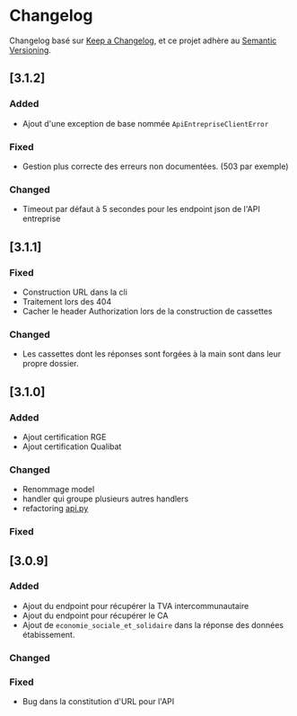 # Changelog

Changelog basé sur [Keep a Changelog](https://keepachangelog.com/en/1.0.0/),
et ce projet adhère au [Semantic Versioning](https://semver.org/spec/v2.0.0.html).

## [3.1.2]

### Added

- Ajout d'une exception de base nommée `ApiEntrepriseClientError`

### Fixed

- Gestion plus correcte des erreurs non documentées. (503 par exemple)

### Changed

- Timeout par défaut à 5 secondes pour les endpoint json de l'API entreprise

## [3.1.1]

### Fixed

- Construction URL dans la cli
- Traitement lors des 404
- Cacher le header Authorization lors de la construction de cassettes

### Changed

- Les cassettes dont les réponses sont forgées à la main sont dans leur propre dossier.

## [3.1.0]

### Added

- Ajout certification RGE
- Ajout certification Qualibat

### Changed

- Renommage model
- handler qui groupe plusieurs autres handlers
- refactoring [api.py](./src/api_entreprise/api.py)

### Fixed

## [3.0.9]

### Added

- Ajout du endpoint pour récupérer la TVA intercommunautaire
- Ajout du endpoint pour récupérer le CA
- Ajout de `economie_sociale_et_solidaire` dans la réponse des données étabissement.

### Changed

### Fixed

- Bug dans la constitution d'URL pour l'API
